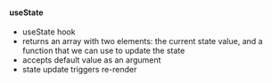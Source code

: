 #### useState

- useState hook
- returns an array with two elements: the current state value, and a function that we can use to update the state
- accepts default value as an argument
- state update triggers re-render
